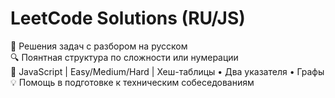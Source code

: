 # LeetCode Solutions (RU/JS)

🎯 Решения задач с разбором на русском  
🔍 Поянтная структура по сложности или нумерации  
🚀 JavaScript | Easy/Medium/Hard | Хеш-таблицы • Два указателя • Графы  
💡 Помощь в подготовке к техническим собеседованиям